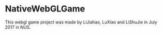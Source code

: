 # NativeWebGLGame
This webgl game project was made by LiJiahao, LuXiao and LiShuJie in July 2017 in NUS.
